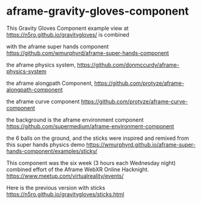# aframe-gravity-gloves-component
This Gravity Gloves Component example view at https://n5ro.github.io/gravitygloves/ is combined

with the aframe super hands component
https://github.com/wmurphyrd/aframe-super-hands-component

the aframe physics system,
https://github.com/donmccurdy/aframe-physics-system

the aframe alongpath Component,
https://github.com/protyze/aframe-alongpath-component

the aframe curve component
https://github.com/protyze/aframe-curve-component

the background is the aframe environment component
https://github.com/supermedium/aframe-environment-component

the 6 balls on the ground, and the sticks were inspired and remixed from this super hands physics demo https://wmurphyrd.github.io/aframe-super-hands-component/examples/sticky/

This component was the six week (3 hours each Wednesday night) combined effort of the Aframe WebXR Online Hacknight. https://www.meetup.com/virtualreality/events/

Here is the previous version with sticks https://n5ro.github.io/gravitygloves/sticks.html
